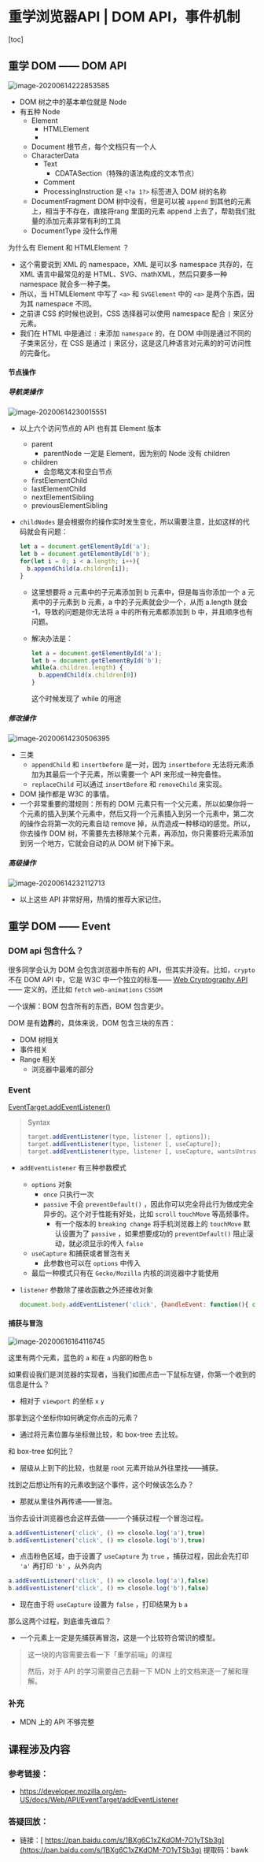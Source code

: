 # 重学浏览器API | DOM API，事件机制

[toc]



## 重学 DOM —— DOM API

![image-20200614222853585](assets/image-20200614222853585.png)

- DOM 树之中的基本单位就是 Node
- 有五种 Node
  - Element 
    - HTMLElement
    - 
  - Document 根节点，每个文档只有一个人
  - CharacterData
    - Text
      - CDATASection（特殊的语法构成的文本节点）
    - Comment
    - ProcessingInstruction 是 `<?a 1?>` 标签进入 DOM 树的名称
  - DocumentFragment DOM 树中没有，但是可以被 `append` 到其他的元素上，相当于不存在，直接将rang 里面的元素 append 上去了，帮助我们批量的添加元素非常有利的工具
  - DocumentType 没什么作用

为什么有 Element 和 HTMLElement ？

- 这个需要说到 XML 的 namespace，XML 是可以多 namespace 共存的，在 XML 语言中最常见的是 HTML、SVG、mathXML，然后只要多一种 namespace 就会多一种子类。
- 所以，当 HTMLElement 中写了 `<a>` 和 `SVGElement` 中的 `<a>` 是两个东西，因为其 namespace 不同。
- 之前讲 CSS 的时候也说到，CSS 选择器可以使用 namespace 配合 `|` 来区分元素。
- 我们在 HTML 中是通过 `:`  来添加 `namespace` 的，在 DOM 中则是通过不同的子类来区分，在 CSS 是通过 `|` 来区分，这是这几种语言对元素的的可访问性的完备化。



#### 节点操作

##### 导航类操作

![image-20200614230015551](assets/image-20200614230015551.png)

- 以上六个访问节点的 API 也有其 Element 版本

  - parent
    - parentNode 一定是 Element，因为别的 Node 没有 children
  - children
    - 会忽略文本和空白节点
  - firstElementChild
  - lastElementChild
  - nextElementSibling
  - previousElementSibling

- `childNodes` 是会根据你的操作实时发生变化，所以需要注意，比如这样的代码就会有问题：

  ```js
  let a = document.getElementById('a');
  let b = document.getElementById('b');
  for(let i = 0; i < a.length; i++){
    b.appendChild(a.children[i]);
  }
  ```

  - 这里想要将 a 元素中的子元素添加到 b 元素中，但是每当你添加一个 a 元素中的子元素到 b 元素，a 中的子元素就会少一个，从而 a.length 就会 -1，导致的问题是你无法将 a 中的所有元素都添加到 b 中，并且顺序也有问题。

  - 解决办法是：

    ```js
    let a = document.getElementById('a');
    let b = document.getElementById('b');
    while(a.children.length) {
      b.appendChild(x.children[0])
    }
    ```

    这个时候发现了 while 的用途

##### 修改操作

![image-20200614230506395](assets/image-20200614230506395.png)

- 三类
  - `appendChild`  和 `insertbefore` 是一对，因为 `insertbefore` 无法将元素添加为其最后一个子元素，所以需要一个 API 来形成一种完备性。
  - `replaceChild` 可以通过 `insertBefore` 和 `removeChild` 来实现。
- DOM 操作都是 W3C 的事情。
- 一个非常重要的潜规则：所有的 DOM 元素只有一个父元素，所以如果你将一个元素的插入到某个元素中，然后又将一个元素插入到另一个元素中，第二次的操作会将第一次的元素自动 remove 掉，从而造成一种移动的感觉。所以，你去操作 DOM 树，不需要先去移除某个元素，再添加，你只需要将元素添加到另一个地方，它就会自动的从 DOM 树下掉下来。



##### 高级操作

![image-20200614232112713](assets/image-20200614232112713.png)

- 以上这些 API 非常好用，热情的推荐大家记住。

## 重学 DOM —— Event

### DOM api 包含什么？

很多同学会认为 DOM 会包含浏览器中所有的 API，但其实并没有。比如，`crypto` 不在 DOM API 中，它是 W3C 中一个独立的标准—— [Web Cryptography API](https://www.w3.org/TR/2017/REC-WebCryptoAPI-20170126/)  —— 定义的。还比如 `fetch`  `web-animations` `CSSOM` 

一个误解：BOM 包含所有的东西，BOM 包含更少。

DOM 是有**边界**的，具体来说，DOM 包含三块的东西：

- DOM 树相关
- 事件相关
- Range 相关
  - 浏览器中最难的部分



### Event

[EventTarget.addEventListener()](https://developer.mozilla.org/en-US/docs/Web/API/EventTarget/addEventListener)

> Syntax
>
> ```js
> target.addEventListener(type, listener [, options]);
> target.addEventListener(type, listener [, useCapture]);
> target.addEventListener(type, listener [, useCapture, wantsUntrusted  ]); // Gecko/Mozilla only
> ```

- `addEventListener` 有三种参数模式

  - `options` 对象
    - `once` 只执行一次
    - `passive` 不会 `preventDefault()` ，因此你可以完全将此行为做成完全异步的。这个对于性能有好处，比如 `scroll` `touchMove` 等高频事件。
      - 有一个版本的 `breaking change` 将手机浏览器上的 `touchMove` 默认设置为了 `passive` ，如果想要成功的 `preventDefault()` 阻止滚动，就必须显示的传入 `false` 
  - `useCapture` 和捕获或者冒泡有关 
    - 此参数也可以在 `options` 中传入
  - 最后一种模式只有在 `Gecko/Mozilla` 内核的浏览器中才能使用

- `listener` 参数除了接收函数之外还接收对象

  ```js
  document.body.addEventListener('click', {handleEvent: function(){ console.log('handle click')}})
  ```



#### 捕获与冒泡

![image-20200616164116745](assets/image-20200616164116745.png)

这里有两个元素，蓝色的 `a` 和在 `a` 内部的粉色 `b` 

如果假设我们是浏览器的实现者，当我们如图点击一下鼠标左键，你第一个收到的信息是什么？

- 相对于 `viewport` 的坐标 `x` `y` 

那拿到这个坐标你如何确定你点击的元素？

- 通过将元素位置与坐标做比较，和 box-tree 去比较。

和 box-tree 如何比？

- 层级从上到下的比较，也就是 root 元素开始从外往里找——捕获。

找到之后想让所有的元素收到这个事件，这个时候该怎么办？

- 那就从里往外再传递——冒泡。

当你去设计浏览器也会这样去做——一个捕获过程一个冒泡过程。

```js
a.addEventListener('click', () => closole.log('a'),true)
b.addEventListener('click', () => closole.log('b'),true)
```

- 点击粉色区域，由于设置了 `useCapture` 为 `true` ，捕获过程，因此会先打印 `'a'` 再打印 `'b'` ，从外向内

```js
a.addEventListener('click', () => closole.log('a'),false)
b.addEventListener('click', () => closole.log('b'),false)
```

- 现在由于将 `useCapture` 设置为 `false` ，打印结果为 `b` `a` 



那么这两个过程，到底谁先谁后？

- 一个元素上一定是先捕获再冒泡，这是一个比较符合常识的模型。



> 这一块的内容需要去看一下「重学前端」的课程
>
> 然后，对于 API 的学习需要自己去翻一下 MDN 上的文档来逐一了解和理解。



### 补充

- MDN 上的 API 不够完整



## 课程涉及内容

### 参考链接：

- https://developer.mozilla.org/en-US/docs/Web/API/EventTarget/addEventListener

### 答疑回放：

- 链接：[ https://pan.baidu.com/s/1BXg6C1xZKdOM-7O1yTSb3g](https://pan.baidu.com/s/1BXg6C1xZKdOM-7O1yTSb3g)
  提取码：bawk

